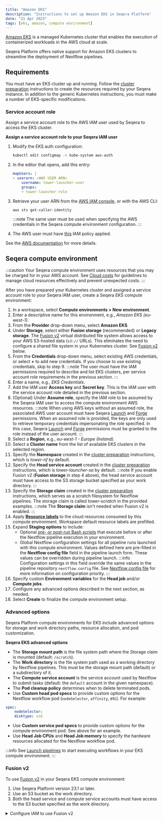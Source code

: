 ```yaml
---
title: "Amazon EKS"
description: "Instructions to set up Amazon EKS in Seqera Platform"
date: "21 Apr 2023"
tags: [eks, amazon, compute environment]
---
```


[Amazon EKS](https://aws.amazon.com/eks/) is a managed Kubernetes cluster that enables the execution of containerized workloads in the AWS cloud at scale.

Seqera Platform offers native support for Amazon EKS clusters to streamline the deployment of Nextflow pipelines.

## Requirements

You must have an EKS cluster up and running. Follow the [cluster preparation](../compute-envs/k8s#cluster-preparation) instructions to create the resources required by your Seqera instance. In addition to the generic Kubernetes instructions, you must make a number of EKS-specific modifications.

### Service account role

Assign a service account role to the AWS IAM user used by Seqera to access the EKS cluster.

**Assign a service account role to your Seqera IAM user**

1. Modify the EKS auth configuration:

    ```bash
    kubectl edit configmap -n kube-system aws-auth
    ```

1. In the editor that opens, add this entry:

    ```yaml
    mapUsers: |
    - userarn: <AWS USER ARN>
        username: tower-launcher-user
        groups:
        - tower-launcher-role
    ```

1. Retrieve your user ARN from the [AWS IAM console](https://console.aws.amazon.com/iam), or with the AWS CLI:

    ```bash
    aws sts get-caller-identity
    ```

    :::note
    The same user must be used when specifying the AWS credentials in the Seqera compute environment configuration.
    :::

1. The AWS user must have [this](../_templates/eks/eks-iam-policy.json) IAM policy applied.

See the [AWS documentation](https://docs.aws.amazon.com/eks/latest/userguide/add-user-role.html) for more details.

## Seqera compute environment

:::caution
Your Seqera compute environment uses resources that you may be charged for in your AWS account. See [Cloud costs](../monitoring/cloud-costs) for guidelines to manage cloud resources effectively and prevent unexpected costs.
:::

After you have prepared your Kubernetes cluster and assigned a service account role to your Seqera IAM user, create a Seqera EKS compute environment:

1. In a workspace, select **Compute environments > New environment**.
1. Enter a descriptive name for this environment, e.g., _Amazon EKS (eu-west-1)_.
1. From the **Provider** drop-down menu, select **Amazon EKS**.
1. Under **Storage**, select either **Fusion storage** (recommended) or **Legacy storage**. The [Fusion v2](https://docs.seqera.io/fusion) virtual distributed file system allows access to your AWS S3-hosted data (`s3://` URLs). This eliminates the need to configure a shared file system in your Kubernetes cluster. See [Fusion v2](#fusion-v2) below.
1. From the **Credentials** drop-down menu, select existing AWS credentials, or select **+** to add new credentials. If you choose to use existing credentials, skip to step 9.
    :::note
    The user must have the IAM permissions required to describe and list EKS clusters, per service account role requirements in the previous section.
    :::
1. Enter a name, e.g., _EKS Credentials_.
1. Add the IAM user **Access key** and **Secret key**. This is the IAM user with the service account role detailed in the previous section.
1. (Optional) Under **Assume role**, specify the IAM role to be assumed by the Seqera IAM user to access the compute environment AWS resources.
    :::note
    When using AWS keys without an assumed role, the associated AWS user account must have Seqera [Launch](https://github.com/seqeralabs/nf-tower-aws/tree/master/launch) and [Forge](https://github.com/seqeralabs/nf-tower-aws/tree/master/forge) permissions. When an assumed role is provided, the keys are only used to retrieve temporary credentials impersonating the role specified. In this case, Seqera [Launch](https://github.com/seqeralabs/nf-tower-aws/tree/master/launch) and [Forge](https://github.com/seqeralabs/nf-tower-aws/tree/master/forge) permissions must be granted to the role instead of the user account.
    :::
1. Select a **Region**, e.g., _eu-west-1 - Europe (Ireland)_.
1. Select a **Cluster name** from the list of available EKS clusters in the selected region.
1. Specify the **Namespace** created in the [cluster preparation](../compute-envs/k8s#cluster-preparation) instructions, which is _tower-nf_ by default.
1. Specify the **Head service account** created in the [cluster preparation](../compute-envs/k8s#cluster-preparation) instructions, which is _tower-launcher-sa_ by default.
    :::note
    If you enable Fusion v2 (**Fusion storage** in step 4 above), the head service account must have access to the S3 storage bucket specified as your work directory.
    :::
1. Specify the **Storage claim** created in the [cluster preparation](../compute-envs/k8s#cluster-preparation) instructions, which serves as a scratch filesystem for Nextflow pipelines. The storage claim is called _tower-scratch_ in the provided examples.
    :::note
    The **Storage claim** isn't needed when Fusion v2 is enabled.
    :::
1. Apply [**Resource labels**](../resource-labels/overview) to the cloud resources consumed by this compute environment. Workspace default resource labels are prefilled.
1. Expand **Staging options** to include:
    - Optional [pre- or post-run Bash scripts](../launch/advanced#pre-and-post-run-scripts) that execute before or after the Nextflow pipeline execution in your environment.
    - Global Nextflow configuration settings for all pipeline runs launched with this compute environment. Values defined here are pre-filled in the **Nextflow config file** field in the pipeline launch form. These values can be overridden during pipeline launch. 
    :::info
    Configuration settings in this field override the same values in the pipeline repository `nextflow.config` file. See [Nextflow config file](../launch/advanced#nextflow-config-file) for more information on configuration priority. 
    :::
1. Specify custom **Environment variables** for the **Head job** and/or **Compute jobs**.
1. Configure any advanced options described in the next section, as needed.
1. Select **Create** to finalize the compute environment setup.

### Advanced options

Seqera Platform compute environments for EKS include advanced options for storage and work directory paths, resource allocation, and pod customization.

**Seqera EKS advanced options**

- The **Storage mount path** is the file system path where the Storage claim is mounted (default: `/scratch`).
- The **Work directory** is the file system path used as a working directory by Nextflow pipelines. This must be the storage mount path (default) or a subdirectory of it.
- The **Compute service account** is the service account used by Nextflow to submit tasks (default: the `default` account in the given namespace).
- The **Pod cleanup policy** determines when to delete terminated pods.
- Use **Custom head pod specs** to provide custom options for the Nextflow workflow pod (`nodeSelector`, `affinity`, etc). For example:

```yaml
spec:
    nodeSelector:
    disktype: ssd
```

- Use **Custom service pod specs** to provide custom options for the compute environment pod. See above for an example.
- Use **Head Job CPUs** and **Head Job memory** to specify the hardware resources allocated for the Nextflow workflow pod.

:::info
See [Launch pipelines](../launch/launchpad) to start executing workflows in your EKS compute environment.
:::

### Fusion v2

To use [Fusion v2](https://docs.seqera.io/fusion) in your Seqera EKS compute environment:
1. Use Seqera Platform version 23.1 or later.
1. Use an S3 bucket as the work directory.
1. Both the head service and compute service accounts must have access to the S3 bucket specified as the work directory.

<details>
  <summary>Configure IAM to use Fusion v2</summary>

  1. Allow the IAM role access to your S3 bucket:

      ```json
      {
          "Version": "2012-10-17",
          "Statement": [
              {
                  "Effect": "Allow",
                  "Action": ["s3:ListBucket"],
                  "Resource": ["arn:aws:s3:::<YOUR-BUCKET>"]
              },
              {
                  "Action": [
                      "s3:GetObject",
                      "s3:PutObject",
                      "s3:PutObjectTagging",
                      "s3:DeleteObject"
                  ],
                  "Resource": ["arn:aws:s3:::<YOUR-BUCKET>/*"],
                  "Effect": "Allow"
              }
          ]
      }
      ```

      Replace `<YOUR-BUCKET>` with a bucket name of your choice.

  1. The IAM role must have a trust relationship with your Kubernetes service account:

      ```json
      {
          "Version": "2012-10-17",
          "Statement": [
              {
                  "Effect": "Allow",
                  "Principal": {
                      "Federated": "arn:aws:iam::<YOUR-ACCOUNT-ID>:oidc-provider/oidc.eks.<YOUR-REGION>.amazonaws.com/id/<YOUR-CLUSTER-ID>"
                  },
                  "Action": "sts:AssumeRoleWithWebIdentity",
                  "Condition": {
                      "StringEquals": {
                          "oidc.eks.eu-west-2.amazonaws.com/id/<YOUR CLUSTER ID>:aud": "sts.amazonaws.com",
                          "oidc.eks.eu-west-2.amazonaws.com/id/<YOUR CLUSTER ID>:sub": "system:serviceaccount:<YOUR-EKS-SERVICE-ACCOUNT>"
                      }
                  }
              }
          ]
      }
      ```

      Replace `<YOUR-ACCOUNT-ID>`, `<YOUR-REGION>`, `<YOUR-CLUSTER-ID>`, `<YOUR-EKS-SERVICE-ACCOUNT>` with your corresponding values.

  1. Annotate the Kubernetes service account with the IAM role:

      ```shell
      kubectl annotate serviceaccount <YOUR-EKS-SERVICE-ACCOUNT> --namespace <YOUR-EKS-NAMESPACE> eks.amazonaws.com/role-arn=arn:aws:iam::<YOUR-ACCOUNT-ID>:role/<YOUR-IAM-ROLE>
      ```

      Replace `<YOUR-EKS-SERVICE-ACCOUNT>`, `<YOUR-EKS-NAMESPACE>`, and `<YOUR-IAM-ROLE>` with your corresponding values.

    See the [AWS documentation](https://docs.aws.amazon.com/eks/latest/userguide/associate-service-account-role.html) for further details.

</details>

